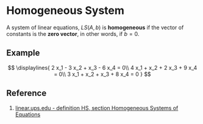 # Homogeneous System

A system of linear equations, $LS(A, b)$ is **homogeneous** if the vector of constants is the **zero vector**, in other words, if $b = 0$.

## Example

$$
\displaylines{
2 x_1 - 3 x_2 + x_3 - 6 x_4 = 0\\
4 x_1 + x_2 + 2 x_3 + 9 x_4 = 0\\
3 x_1 + x_2 + x_3 + 8 x_4 = 0
}
$$

## Reference

1. [linear.ups.edu - definition HS, section Homogeneous Systems of Equations](http://linear.ups.edu/html/section-HSE.html)